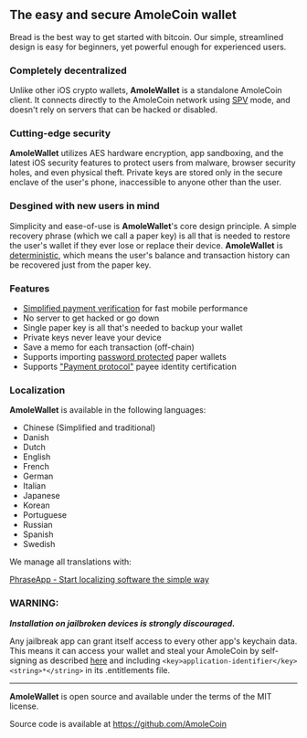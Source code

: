 

## The easy and secure AmoleCoin wallet

Bread is the best way to get started with bitcoin. Our simple, streamlined design is easy for beginners, yet powerful enough for experienced users.

### Completely decentralized

Unlike other iOS crypto wallets, **AmoleWallet** is a standalone AmoleCoin client. It connects directly to the AmoleCoin network using [SPV](https://en.bitcoin.it/wiki/Thin_Client_Security#Header-Only_Clients) mode, and doesn't rely on servers that can be hacked or disabled. 

### Cutting-edge security

**AmoleWallet** utilizes AES hardware encryption, app sandboxing, and the latest iOS security features to protect users from malware, browser security holes, and even physical theft. Private keys are stored only in the secure enclave of the user's phone, inaccessible to anyone other than the user.

### Desgined with new users in mind

Simplicity and ease-of-use is **AmoleWallet**'s core design principle. A simple recovery phrase (which we call a paper key) is all that is needed to restore the user's wallet if they ever lose or replace their device. **AmoleWallet** is [deterministic](https://github.com/bitcoin/bips/blob/master/bip-0032.mediawiki), which means the user's balance and transaction history can be recovered just from the paper key.


### Features

- [Simplified payment verification](https://github.com/bitcoin/bips/blob/master/bip-0037.mediawiki) for fast mobile performance
- No server to get hacked or go down
- Single paper key is all that's needed to backup your wallet
- Private keys never leave your device
- Save a memo for each transaction (off-chain)
- Supports importing [password protected](https://github.com/bitcoin/bips/blob/master/bip-0038.mediawiki) paper wallets
- Supports ["Payment protocol"](https://github.com/bitcoin/bips/blob/master/bip-0070.mediawiki) payee identity certification

### Localization

**AmoleWallet** is available in the following languages:

- Chinese (Simplified and traditional)
- Danish
- Dutch
- English
- French
- German
- Italian
- Japanese
- Korean
- Portuguese
- Russian
- Spanish
- Swedish

We manage all translations with:

[PhraseApp - Start localizing software the simple way](https://phraseapp.com)

### WARNING:

***Installation on jailbroken devices is strongly discouraged.***

Any jailbreak app can grant itself access to every other app's keychain data. This means it can access your wallet and steal your AmoleCoin by self-signing as described [here](http://www.saurik.com/id/8) and including `<key>application-identifier</key><string>*</string>` in its .entitlements file.

---

**AmoleWallet** is open source and available under the terms of the MIT license.

Source code is available at https://github.com/AmoleCoin
